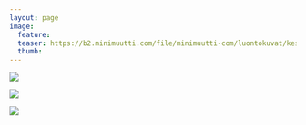 ```yaml
---
layout: page
image:
  feature:
  teaser: https://b2.minimuutti.com/file/minimuutti-com/luontokuvat/kes%C3%A4/11/DS57425-245px.jpg
  thumb:
---
```


![](https://b2.minimuutti.com/file/minimuutti-com/luontokuvat/kes%C3%A4/11/DS57427-800px.jpg)

![](https://b2.minimuutti.com/file/minimuutti-com/luontokuvat/kes%C3%A4/11/DS57428-800px.jpg)

![](https://b2.minimuutti.com/file/minimuutti-com/luontokuvat/kes%C3%A4/11/DS57425-800px.jpg)
